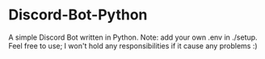 # Discord-Bot-Python
A simple Discord Bot written in Python. Note: add your own .env in ./setup. Feel free to use; I won't hold any responsibilities if it cause any problems :)
